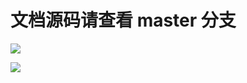 # 文档源码请查看 master 分支

[![](https://github.com/khs1994-website/docker-docs.us-en/workflows/Sync/badge.svg)](https://github.com/khs1994-website/docker-docs.us-en/tree/master)

[![](https://github.com/khs1994-website/docker-docs.us-en/workflows/GitBook/badge.svg)](https://github.com/khs1994-website/docker-docs.us-en/tree/master)
